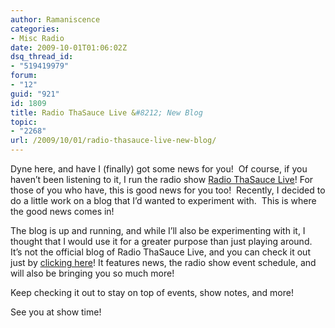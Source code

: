 ```yaml
---
author: Ramaniscence
categories:
- Misc Radio
date: 2009-10-01T01:06:02Z
dsq_thread_id:
- "519419979"
forum:
- "12"
guid: "921"
id: 1809
title: Radio ThaSauce Live &#8212; New Blog
topic:
- "2268"
url: /2009/10/01/radio-thasauce-live-new-blog/
---
```


Dyne here, and have I (finally) got some news for you!  Of course, if you haven&#8217;t been listening to it, I run the radio show <a href="http://wordpress.williammichael.net" target="_blank">Radio ThaSauce Live</a>! For those of you who have, this is good news for you too!  Recently, I decided to do a little work on a blog that I&#8217;d wanted to experiment with.  This is where the good news comes in!

The blog is up and running, and while I&#8217;ll also be experimenting with it, I thought that I would use it for a greater purpose than just playing around.  It&#8217;s not the official blog of Radio ThaSauce Live, and you can check it out just by <a href="http://wordpress.williammichael.net" target="_blank">clicking here</a>! It features news, the radio show event schedule, and will also be bringing you so much more!
  
Keep checking it out to stay on top of events, show notes, and more!

See you at show time!